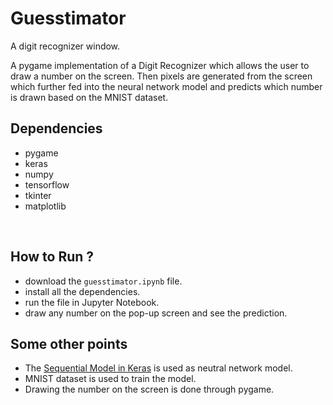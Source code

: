 # Guesstimator
A digit recognizer window.

A pygame implementation of a Digit Recognizer which allows the user to draw a number on the screen. Then pixels are generated from the screen which further fed into the neural network model and predicts which number is drawn based on the MNIST dataset.

## Dependencies
- pygame
- keras
- numpy
- tensorflow
- tkinter
- matplotlib

&nbsp;
## How to Run ?
- download the ```guesstimator.ipynb``` file.
- install all the dependencies.
- run the file in Jupyter Notebook.
- draw any number on the pop-up screen and see the prediction.

## Some other points
- The [Sequential Model in Keras](https://keras.io/guides/sequential_model/) is used as neutral network model.
- MNIST dataset is used to train the model.
- Drawing the number on the screen is done through pygame.
